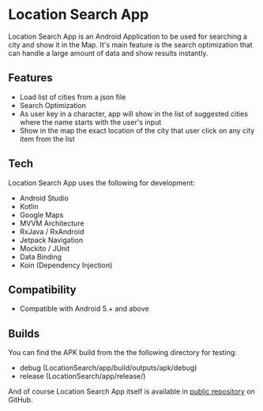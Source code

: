 # Location Search App

Location Search App is an Android Application to be used for searching a city and show it in the Map. It's main feature is the search optimization that can handle a large amount of data and show results instantly.

## Features

- Load list of cities from a json file
- Search Optimization
- As user key in a character, app will show in the list of suggested cities where the name starts with the user's input
- Show in the map the exact location of the city that user click on any city item from the list

## Tech

Location Search App uses the following for development:
- Android Studio 
- Kotlin
- Google Maps
- MVVM Architecture
- RxJava / RxAndroid
- Jetpack Navigation 
- Mockito / JUnit
- Data Binding
- Koin (Dependency  Injection)
 
## Compatibility
- Compatible with Android 5.+ and above

## Builds
You can find the APK build from the the following directory for testing: 
- debug (LocationSearch/app/build/outputs/apk/debug)
- release (LocationSearch/app/release/)

And of course Location Search App itself is available in [public repository][locationSearch]
on GitHub.


   [locationSearch]: https://github.com/Abuzar-Aslam/LocationSearch
